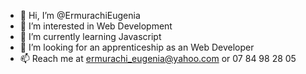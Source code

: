 - 👋 Hi, I’m @ErmurachiEugenia
- 👀 I’m interested in Web Development
- 🌱 I’m currently learning Javascript
- 💞️ I’m looking for an apprenticeship as an Web Developer 
- 📫 Reach me at ermurachi_eugenia@yahoo.com or 07 84 98 28 05

<!---
ErmurachiEugenia/ErmurachiEugenia is a ✨ special ✨ repository because its `README.md` (this file) appears on your GitHub profile.
You can click the Preview link to take a look at your changes.
--->
